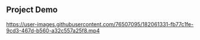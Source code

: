 ## Project Demo


https://user-images.githubusercontent.com/76507095/182061331-fb77c1fe-9cd3-467d-b560-a32c557a25f8.mp4

